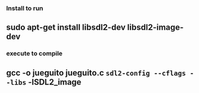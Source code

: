 ### Install to run

## sudo apt-get install libsdl2-dev libsdl2-image-dev

### execute to compile

## gcc -o jueguito jueguito.c `sdl2-config --cflags --libs` -lSDL2_image
